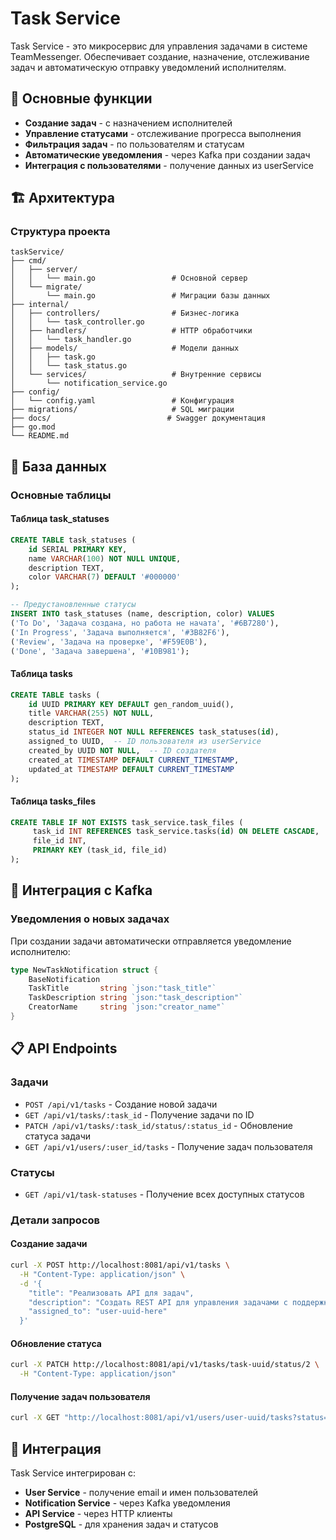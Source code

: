 # Task Service

Task Service - это микросервис для управления задачами в системе TeamMessenger. Обеспечивает создание, назначение, отслеживание задач и автоматическую отправку уведомлений исполнителям.

## 🎯 Основные функции

- **Создание задач** - с назначением исполнителей
- **Управление статусами** - отслеживание прогресса выполнения
- **Фильтрация задач** - по пользователям и статусам
- **Автоматические уведомления** - через Kafka при создании задач
- **Интеграция с пользователями** - получение данных из userService

## 🏗️ Архитектура

### Структура проекта
```
taskService/
├── cmd/
│   ├── server/
│   │   └── main.go                 # Основной сервер
│   └── migrate/
│       └── main.go                 # Миграции базы данных
├── internal/
│   ├── controllers/                # Бизнес-логика
│   │   └── task_controller.go
│   ├── handlers/                   # HTTP обработчики
│   │   └── task_handler.go
│   ├── models/                     # Модели данных
│   │   ├── task.go
│   │   └── task_status.go
│   └── services/                   # Внутренние сервисы
│       └── notification_service.go
├── config/
│   └── config.yaml                 # Конфигурация
├── migrations/                     # SQL миграции
├── docs/                          # Swagger документация
├── go.mod
└── README.md
```

## 💾 База данных

### Основные таблицы

#### Таблица task_statuses
```sql
CREATE TABLE task_statuses (
    id SERIAL PRIMARY KEY,
    name VARCHAR(100) NOT NULL UNIQUE,
    description TEXT,
    color VARCHAR(7) DEFAULT '#000000'
);

-- Предустановленные статусы
INSERT INTO task_statuses (name, description, color) VALUES 
('To Do', 'Задача создана, но работа не начата', '#6B7280'),
('In Progress', 'Задача выполняется', '#3B82F6'),
('Review', 'Задача на проверке', '#F59E0B'),
('Done', 'Задача завершена', '#10B981');
```

#### Таблица tasks
```sql
CREATE TABLE tasks (
    id UUID PRIMARY KEY DEFAULT gen_random_uuid(),
    title VARCHAR(255) NOT NULL,
    description TEXT,
    status_id INTEGER NOT NULL REFERENCES task_statuses(id),
    assigned_to UUID,  -- ID пользователя из userService
    created_by UUID NOT NULL,  -- ID создателя
    created_at TIMESTAMP DEFAULT CURRENT_TIMESTAMP,
    updated_at TIMESTAMP DEFAULT CURRENT_TIMESTAMP
);
```

#### Таблица tasks_files
```sql
CREATE TABLE IF NOT EXISTS task_service.task_files (
     task_id INT REFERENCES task_service.tasks(id) ON DELETE CASCADE,
     file_id INT,
     PRIMARY KEY (task_id, file_id)
);
```

## 🔄 Интеграция с Kafka

### Уведомления о новых задачах
При создании задачи автоматически отправляется уведомление исполнителю:

```go
type NewTaskNotification struct {
    BaseNotification
    TaskTitle       string `json:"task_title"`
    TaskDescription string `json:"task_description"`
    CreatorName     string `json:"creator_name"`
}
```

## 📋 API Endpoints

### Задачи
- `POST /api/v1/tasks` - Создание новой задачи
- `GET /api/v1/tasks/:task_id` - Получение задачи по ID
- `PATCH /api/v1/tasks/:task_id/status/:status_id` - Обновление статуса задачи
- `GET /api/v1/users/:user_id/tasks` - Получение задач пользователя

### Статусы
- `GET /api/v1/task-statuses` - Получение всех доступных статусов

### Детали запросов

#### Создание задачи
```bash
curl -X POST http://localhost:8081/api/v1/tasks \
  -H "Content-Type: application/json" \
  -d '{
    "title": "Реализовать API для задач",
    "description": "Создать REST API для управления задачами с поддержкой CRUD операций",
    "assigned_to": "user-uuid-here"
  }'
```

#### Обновление статуса
```bash
curl -X PATCH http://localhost:8081/api/v1/tasks/task-uuid/status/2 \
  -H "Content-Type: application/json"
```

#### Получение задач пользователя
```bash
curl -X GET "http://localhost:8081/api/v1/users/user-uuid/tasks?status=1&limit=20&offset=0"
```

## 🔄 Интеграция

Task Service интегрирован с:
- **User Service** - получение email и имен пользователей
- **Notification Service** - через Kafka уведомления
- **API Service** - через HTTP клиенты
- **PostgreSQL** - для хранения задач и статусов